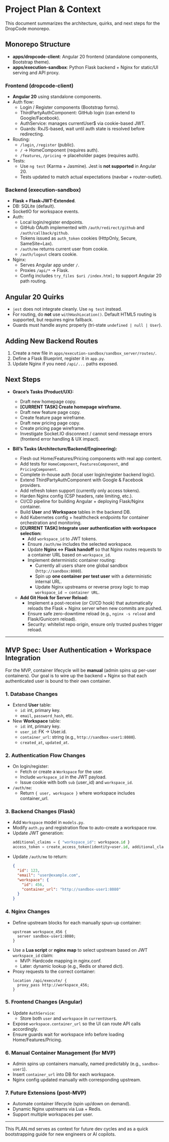 # Project Plan & Context

This document summarizes the architecture, quirks, and next steps for the DropCode monorepo.

## Monorepo Structure
- **apps/dropcode-client**: Angular 20 frontend (standalone components, Bootstrap theme).
- **apps/execution-sandbox**: Python Flask backend + Nginx for static/UI serving and API proxy.

### Frontend (dropcode-client)
- **Angular 20** using standalone components.
- Auth flow:
  - Login / Register components (Bootstrap forms).
  - ThirdPartyAuthComponent: GitHub login (can extend to Google/Facebook).
  - AuthService: manages currentUser$ via cookie-based JWT.
  - Guards: RxJS-based, wait until auth state is resolved before redirecting.
- Routing:
  - `/login`, `/register` (public).
  - `/` → HomeComponent (requires auth).
  - `/features`, `/pricing` → placeholder pages (requires auth).
- Tests:
  - Use `ng test` (Karma + Jasmine). Jest is **not supported** in Angular 20.
  - Tests updated to match actual expectations (navbar + router-outlet).

### Backend (execution-sandbox)
- **Flask + Flask-JWT-Extended**.
- DB: SQLite (default).
- SocketIO for workspace events.
- Auth:
  - Local login/register endpoints.
  - GitHub OAuth implemented with `/auth/redirect/github` and `/auth/callback/github`.
  - Tokens issued as `auth_token` cookies (HttpOnly, Secure, SameSite=Lax).
  - `/auth/me` returns current user from cookie.
  - `/auth/logout` clears cookie.
- Nginx:
  - Serves Angular app under `/`.
  - Proxies `/api/*` → Flask.
  - Config includes `try_files $uri /index.html;` to support Angular 20 path routing.

## Angular 20 Quirks
- `jest` does not integrate cleanly. Use `ng test` instead.
- For routing, do **not** use `withHashLocation()`. Default HTML5 routing is supported, but requires nginx fallback.
- Guards must handle async properly (tri-state `undefined | null | User`).

## Adding New Backend Routes
1. Create a new file in `apps/execution-sandbox/sandbox_server/routes/`.
2. Define a Flask Blueprint, register it in `app.py`.
3. Update Nginx if you need `/api/...` paths exposed.

## Next Steps
- **Grace’s Tasks (Product/UX):**
  - Draft new homepage copy.
  - **[CURRENT TASK] Create homepage wireframe.**
  - Draft new feature page copy.
  - Create feature page wireframe.
  - Draft new pricing page copy.
  - Create pricing page wireframe.
  - Investigate Socket.IO disconnect / cannot send message errors (frontend error handling & UX impact).

- **Bill’s Tasks (Architecture/Backend/Engineering):**
  - Flesh out Home/Features/Pricing components with real app content.
  - Add tests for `HomeComponent`, `FeaturesComponent`, and `PricingComponent`.
  - Complete in-house auth (local user login/register backend logic).
  - Extend ThirdPartyAuthComponent with Google & Facebook providers.
  - Add refresh token support (currently only access tokens).
  - Harden Nginx config (CSP headers, rate limiting, etc.).
  - CI/CD pipeline for building Angular + deploying Flask/Nginx container.
  - Build **User** and **Workspace** tables in the backend DB.
  - Add Kubernetes config + healthcheck endpoints for container orchestration and monitoring.
  - **[CURRENT TASK] Integrate user authentication with workspace selection:**
    - Add `workspace_id` to JWT tokens.
    - Ensure `/auth/me` includes the selected workspace.
    - Update **Nginx ↔ Flask handoff** so that Nginx routes requests to a container URL based on `workspace_id`.
    - Implement deterministic container routing:
      - Currently all users share one global sandbox (`http://sandbox:8080`).
      - Spin up **one container per test user** with a deterministic internal URL.
      - Update Nginx upstreams or reverse proxy logic to map `workspace_id → container URL`.
  - **Add Git Hook for Server Reload:**
    - Implement a post-receive (or CI/CD hook) that automatically reloads the Flask + Nginx server when new commits are pushed.
    - Ensure safe zero-downtime reload (e.g., `nginx -s reload` and Flask/Gunicorn reload).
    - Security: whitelist repo origin, ensure only trusted pushes trigger reload.

---

## MVP Spec: User Authentication + Workspace Integration

For the MVP, container lifecycle will be **manual** (admin spins up per-user containers). Our goal is to wire up the backend + Nginx so that each authenticated user is bound to their own container.

### 1. Database Changes
- Extend **User** table:
  - `id`: int, primary key.
  - `email`, `password_hash`, etc.
- New **Workspace** table:
  - `id`: int, primary key.
  - `user_id`: FK → User.id.
  - `container_url`: string (e.g., `http://sandbox-user1:8080`).
  - `created_at`, `updated_at`.

### 2. Authentication Flow Changes
- On login/register:
  - Fetch or create a `Workspace` for the user.
  - Include `workspace_id` in the JWT payload.
  - Issue cookie with both `sub` (user_id) and `workspace_id`.
- `/auth/me`:
  - Return `{ user, workspace }` where workspace includes container_url.

### 3. Backend Changes (Flask)
- Add `Workspace` model in `models.py`.
- Modify `auth.py` and registration flow to auto-create a workspace row.
- Update JWT generation:
  ```python
  additional_claims = { "workspace_id": workspace.id }
  access_token = create_access_token(identity=user.id, additional_claims=additional_claims)
  ```
- Update `/auth/me` to return:
  ```json
  {
    "id": 123,
    "email": "user@example.com",
    "workspace": {
      "id": 456,
      "container_url": "http://sandbox-user1:8080"
    }
  }
  ```

### 4. Nginx Changes
- Define upstream blocks for each manually spun-up container:
  ```nginx
  upstream workspace_456 {
    server sandbox-user1:8080;
  }
  ```
- Use a **Lua script** or **nginx map** to select upstream based on JWT `workspace_id` claim:
  - MVP: Hardcode mapping in nginx.conf.
  - Later: dynamic lookup (e.g., Redis or shared dict).
- Proxy requests to the correct container:
  ```nginx
  location /api/execute/ {
    proxy_pass http://workspace_456;
  }
  ```

### 5. Frontend Changes (Angular)
- Update `AuthService`:
  - Store both `user` and `workspace` in `currentUser$`.
- Expose `workspace.container_url` so the UI can route API calls accordingly.
- Ensure guards wait for workspace info before loading Home/Features/Pricing.

### 6. Manual Container Management (for MVP)
- Admin spins up containers manually, named predictably (e.g., `sandbox-user1`).
- Insert `container_url` into DB for each workspace.
- Nginx config updated manually with corresponding upstream.

### 7. Future Extensions (post-MVP)
- Automate container lifecycle (spin up/down on demand).
- Dynamic Nginx upstreams via Lua + Redis.
- Support multiple workspaces per user.

---
This PLAN.md serves as context for future dev cycles and as a quick bootstrapping guide for new engineers or AI copilots.